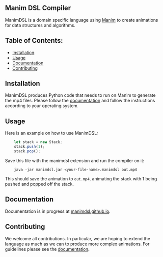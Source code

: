 ## Manim DSL Compiler

ManimDSL is a domain specific language using [Manim](https://github.com/3b1b/manim) to create animations for
data structures and algorithms.

## Table of Contents:
- [Installation](#installation)
- [Usage](#usage)
- [Documentation](#documentation)
- [Contributing](#contributing)

## Installation

ManimDSL produces Python code that needs to run on Manim to generate the mp4 files. Please  follow the
[documentation](https://manimce.readthedocs.io/en/latest/installation.html)
and follow the instructions according to your operating system.

## Usage

Here is an example on how to use ManimDSL:

```js
    let stack = new Stack;
    stack.push(1);
    stack.pop();
```

Save this file with the manimdsl extension and run the compiler on it:

```
    java -jar manimdsl.jar <your-file-name>.manimdsl out.mp4
```

This should save the animation to `out.mp4`, animating the stack with 1 being pushed and popped off the stack.


## Documentation
Documentation is in progress at [manimdsl.github.io](https://manimdsl.github.io/).

## Contributing
We welcome all contributions. In particular, we are hoping to extend the language as much as we can to produce more complex animations. For guidelines please see the
[documentation](https://manimdsl.github.io).

